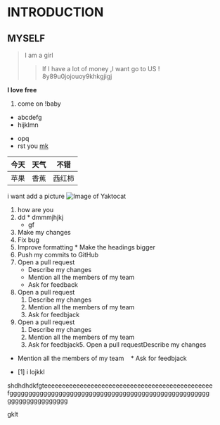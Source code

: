 # INTRODUCTION
## MYSELF
> I am a girl 
>> If I have a lot of money ,I want go to US !
>>8y89u0jojouoy9khkgjigj

**I love free**

1. come on !baby
* abcdefg
* hijklmn
- opq
- rst 
you
[mk](www.baidu.com)

今天|天气|不错
----|----|----
苹果|香蕉|西红柿

i want add a picture
![Image of Yaktocat](https://octodex.github.com/images/yaktocat.png)

1. how are you
  1. dd
    * dmmmjhjkj
      * gf
1. Make my changes
  1. Fix bug
  2. Improve formatting
    * Make the headings bigger
2. Push my commits to GitHub
3. Open a pull request
    * Describe my changes
    * Mention all the members of my team
    * Ask for feedback
4. Open a pull request
    1. Describe my changes
    2. Mention all the members of my team
    3. Ask for feedbjack
5. Open a pull request
    1. Describe my changes
      2. Mention all the members of my team
      3. Ask for feedbjack5. Open a pull requestDescribe my changes
 * Mention all the members of my team
   * Ask for feedbjack
 - [1] i lojkkl
 
 shdhdhdkfgteeeeeeeeeeeeeeeeeeeeeeeeeeeeeeeeeeeeeeeeeeeeeee
 fggggggggggggggggggggggggggggggggggggggggggggggggggggg    
 gggggggggggggggg
 
 gklt
 
 
 

